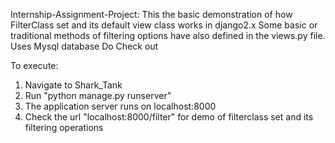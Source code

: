 
Internship-Assignment-Project:
This the basic demonstration of how FilterClass set and its default view class works in django2.x
Some basic or traditional methods of filtering options have also defined in the views.py file.
Uses Mysql database
Do Check out

To execute:
1. Navigate to Shark_Tank
2. Run "python manage.py runserver"
3. The application server runs on localhost:8000
4. Check the url "localhost:8000/filter" for demo of filterclass set and its filtering operations

